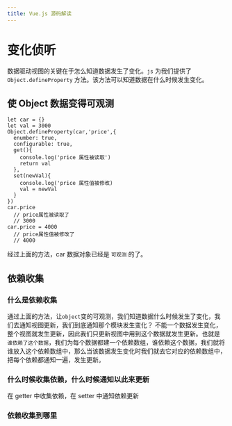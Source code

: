 ```yaml
---
title: Vue.js 源码解读
---
```


# 变化侦听

数据驱动视图的关键在于怎么知道数据发生了变化。`js` 为我们提供了 `Object.defineProperty` 方法。该方法可以知道数据在什么时候发生变化。

## 使 Object 数据变得可观测

```
let car = {}
let val = 3000
Object.defineProperty(car,'price',{
  enumber: true,
  configurable: true,
  get(){
    console.log('price 属性被读取')
    return val
  },
  set(newVal){
    console.log('price 属性值被修改)
    val = newVal
  }
})
car.price
  // price属性被读取了
  // 3000
car.price = 4000
  // price属性值被修改了
  // 4000
```

经过上面的方法，car 数据对象已经是 `可观测` 的了。

## 依赖收集

### 什么是依赖收集

通过上面的方法，让`object`变的可观测，我们知道数据什么时候发生了变化，我们去通知视图更新，我们到底通知那个模块发生变化？ 不能一个数据发生变化，整个视图就发生更新，因此我们只更新视图中用到这个数据就发生更新。也就是 `谁依赖了这个数据`，我们为每个数据都建一个依赖数组，谁依赖这个数据，我们就将谁放入这个依赖数组中，那么当该数据发生变化时我们就去它对应的依赖数组中，把每个依赖都通知一遍，发生更新。

### 什么时候收集依赖，什么时候通知以此来更新

在 getter 中收集依赖，在 setter 中通知依赖更新

### 依赖收集到哪里
